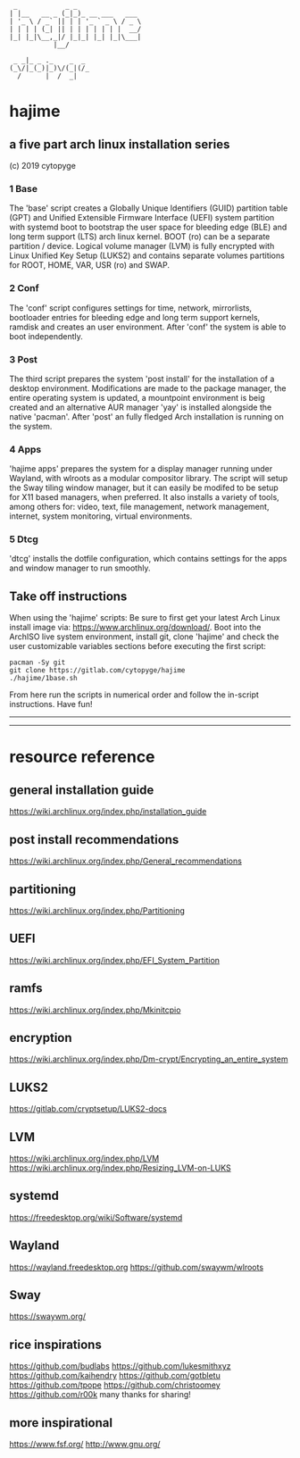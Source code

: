 ```
 _            _ _
| |__   __ _ (_|_)_ __ ___   ___
| '_ \ / _` || | | '_ ` _ \ / _ \
| | | | (_| || | | | | | | |  __/
|_| |_|\__,_|/ |_|_| |_| |_|\___|
           |__/

 _ _|_ _ ._    _  _
(_\/|_(_)|_)\/(_|(/_
  /      |  /  _|

```
# hajime
## a five part arch linux installation series
(c) 2019 cytopyge

### 1  Base
The 'base' script creates a Globally Unique Identifiers (GUID) partition table (GPT) and Unified Extensible Firmware Interface (UEFI) system partition with systemd boot to bootstrap the user space for bleeding edge (BLE) and long term support (LTS) arch linux kernel. BOOT (ro) can be a separate partition / device. Logical volume manager (LVM) is fully encrypted with Linux Unified Key Setup (LUKS2) and contains separate volumes partitions for ROOT, HOME, VAR, USR (ro) and SWAP.

### 2  Conf
The 'conf' script configures settings for time, network, mirrorlists, bootloader entries for bleeding edge and long term support kernels, ramdisk and creates an user environment. After 'conf' the system is able to boot independently.

### 3  Post
The third script prepares the system 'post install' for the installation of a desktop environment. Modifications are made to the package manager, the entire operating system is updated, a mountpoint environment is beig created and an alternative AUR manager 'yay' is installed alongside the native 'pacman'. After 'post' an fully fledged Arch installation is running on the system.

### 4  Apps
'hajime apps' prepares the system for a display manager running under Wayland, with wlroots as a modular compositor library. The script will setup the Sway tiling window manager, but it can easily be modifed to be setup for X11 based managers, when preferred. It also installs a variety of tools, among others for: video, text, file management, network management, internet, system monitoring, virtual environments.

### 5  Dtcg
'dtcg' installs the dotfile configuration, which contains settings for the apps and window manager to run smoothly.


## Take off instructions
When using the 'hajime' scripts:
Be sure to first get your latest Arch Linux install image via: https://www.archlinux.org/download/.
Boot into the ArchISO live system environment, install git, clone 'hajime' and check the user customizable variables sections before executing the first script:

```
pacman -Sy git
git clone https://gitlab.com/cytopyge/hajime
./hajime/1base.sh
```

From here run the scripts in numerical order and follow the in-script instructions. Have fun!

---
---

# resource reference

## general installation guide
https://wiki.archlinux.org/index.php/installation_guide

## post install recommendations
https://wiki.archlinux.org/index.php/General_recommendations

## partitioning
https://wiki.archlinux.org/index.php/Partitioning

## UEFI
https://wiki.archlinux.org/index.php/EFI_System_Partition

## ramfs
https://wiki.archlinux.org/index.php/Mkinitcpio

## encryption
https://wiki.archlinux.org/index.php/Dm-crypt/Encrypting_an_entire_system

## LUKS2
https://gitlab.com/cryptsetup/LUKS2-docs

## LVM
https://wiki.archlinux.org/index.php/LVM
https://wiki.archlinux.org/index.php/Resizing_LVM-on-LUKS

## systemd
https://freedesktop.org/wiki/Software/systemd

## Wayland
https://wayland.freedesktop.org
https://github.com/swaywm/wlroots

## Sway
https://swaywm.org/

## rice inspirations
https://github.com/budlabs
https://github.com/lukesmithxyz
https://github.com/kaihendry
https://github.com/gotbletu
https://github.com/tpope
https://github.com/christoomey
https://github.com/r00k
many thanks for sharing!

## more inspirational
https://www.fsf.org/
http://www.gnu.org/

